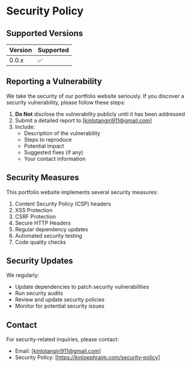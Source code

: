 # Security Policy

## Supported Versions

| Version | Supported          |
| ------- | ------------------ |
| 0.0.x   | :white_check_mark: |

## Reporting a Vulnerability

We take the security of our portfolio website seriously. If you discover a security vulnerability, please follow these steps:

1. **Do Not** disclose the vulnerability publicly until it has been addressed
2. Submit a detailed report to [kinlotangiri911@gmail.com]
3. Include:
   - Description of the vulnerability
   - Steps to reproduce
   - Potential impact
   - Suggested fixes (if any)
   - Your contact information

## Security Measures

This portfolio website implements several security measures:

1. Content Security Policy (CSP) headers
2. XSS Protection
3. CSRF Protection
4. Secure HTTP Headers
5. Regular dependency updates
6. Automated security testing
7. Code quality checks

## Security Updates

We regularly:

- Update dependencies to patch security vulnerabilities
- Run security audits
- Review and update security policies
- Monitor for potential security issues

## Contact

For security-related inquiries, please contact:

- Email: [kinlotangiri911@gmail.com]
- Security Policy: [https://kinloephraim.com/security-policy]

